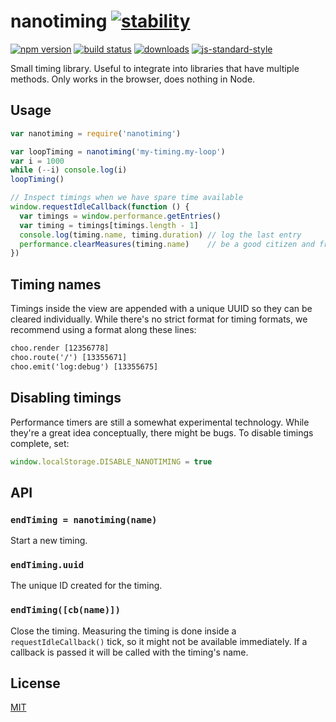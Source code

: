 # nanotiming [![stability][0]][1]
[![npm version][2]][3] [![build status][4]][5]
[![downloads][8]][9] [![js-standard-style][10]][11]

Small timing library. Useful to integrate into libraries that have multiple
methods. Only works in the browser, does nothing in Node.

## Usage
```js
var nanotiming = require('nanotiming')

var loopTiming = nanotiming('my-timing.my-loop')
var i = 1000
while (--i) console.log(i)
loopTiming()

// Inspect timings when we have spare time available
window.requestIdleCallback(function () {
  var timings = window.performance.getEntries()
  var timing = timings[timings.length - 1]
  console.log(timing.name, timing.duration) // log the last entry
  performance.clearMeasures(timing.name)    // be a good citizen and free after use
})
```

## Timing names
Timings inside the view are appended with a unique UUID so they can be cleared
individually. While there's no strict format for timing formats, we recommend
using a format along these lines:
```txt
choo.render [12356778]
choo.route('/') [13355671]
choo.emit('log:debug') [13355675]
```

## Disabling timings
Performance timers are still a somewhat experimental technology. While they're
a great idea conceptually, there might be bugs. To disable timings complete,
set:
```js
window.localStorage.DISABLE_NANOTIMING = true
```

## API
### `endTiming = nanotiming(name)`
Start a new timing.

### `endTiming.uuid`
The unique ID created for the timing.

### `endTiming([cb(name)])`
Close the timing. Measuring the timing is done inside a `requestIdleCallback()`
tick, so it might not be available immediately. If a callback is passed it will
be called with the timing's name.

## License
[MIT](https://tldrlegal.com/license/mit-license)

[0]: https://img.shields.io/badge/stability-experimental-orange.svg?style=flat-square
[1]: https://nodejs.org/api/documentation.html#documentation_stability_index
[2]: https://img.shields.io/npm/v/nanotiming.svg?style=flat-square
[3]: https://npmjs.org/package/nanotiming
[4]: https://img.shields.io/travis/choojs/nanotiming/master.svg?style=flat-square
[5]: https://travis-ci.org/choojs/nanotiming
[6]: https://img.shields.io/codecov/c/github/choojs/nanotiming/master.svg?style=flat-square
[7]: https://codecov.io/github/choojs/nanotiming
[8]: http://img.shields.io/npm/dm/nanotiming.svg?style=flat-square
[9]: https://npmjs.org/package/nanotiming
[10]: https://img.shields.io/badge/code%20style-standard-brightgreen.svg?style=flat-square
[11]: https://github.com/feross/standard
